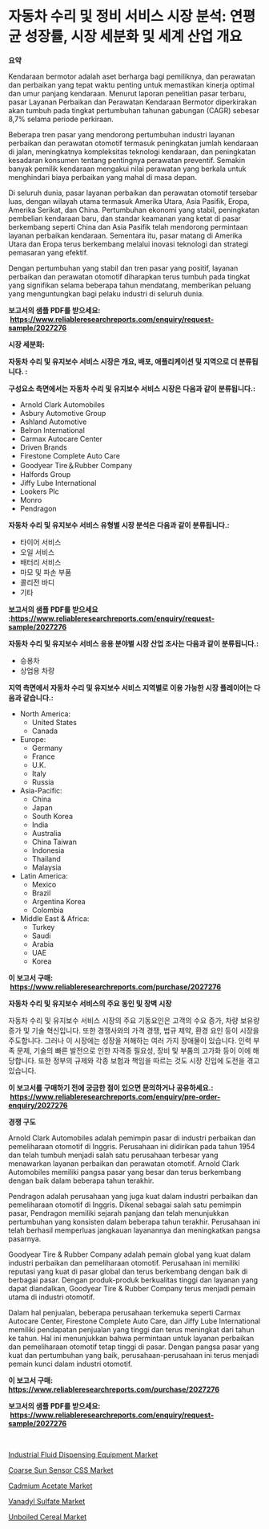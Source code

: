<p><h1>자동차 수리 및 정비 서비스 시장 분석: 연평균 성장률, 시장 세분화 및 세계 산업 개요</h1></p><p><strong>요약</strong></p>
<p><p>Kendaraan bermotor adalah aset berharga bagi pemiliknya, dan perawatan dan perbaikan yang tepat waktu penting untuk memastikan kinerja optimal dan umur panjang kendaraan. Menurut laporan penelitian pasar terbaru, pasar Layanan Perbaikan dan Perawatan Kendaraan Bermotor diperkirakan akan tumbuh pada tingkat pertumbuhan tahunan gabungan (CAGR) sebesar 8,7% selama periode perkiraan.</p><p>Beberapa tren pasar yang mendorong pertumbuhan industri layanan perbaikan dan perawatan otomotif termasuk peningkatan jumlah kendaraan di jalan, meningkatnya kompleksitas teknologi kendaraan, dan peningkatan kesadaran konsumen tentang pentingnya perawatan preventif. Semakin banyak pemilik kendaraan mengakui nilai perawatan yang berkala untuk menghindari biaya perbaikan yang mahal di masa depan.</p><p>Di seluruh dunia, pasar layanan perbaikan dan perawatan otomotif tersebar luas, dengan wilayah utama termasuk Amerika Utara, Asia Pasifik, Eropa, Amerika Serikat, dan China. Pertumbuhan ekonomi yang stabil, peningkatan pembelian kendaraan baru, dan standar keamanan yang ketat di pasar berkembang seperti China dan Asia Pasifik telah mendorong permintaan layanan perbaikan kendaraan. Sementara itu, pasar matang di Amerika Utara dan Eropa terus berkembang melalui inovasi teknologi dan strategi pemasaran yang efektif.</p><p>Dengan pertumbuhan yang stabil dan tren pasar yang positif, layanan perbaikan dan perawatan otomotif diharapkan terus tumbuh pada tingkat yang signifikan selama beberapa tahun mendatang, memberikan peluang yang menguntungkan bagi pelaku industri di seluruh dunia.</p></p>
<p><strong>보고서의 샘플 PDF를 받으세요: &nbsp;<a href="https://www.reliableresearchreports.com/enquiry/request-sample/2027276">https://www.reliableresearchreports.com/enquiry/request-sample/2027276</a></strong></p>
<p><strong>시장 세분화:</strong></p>
<p><strong> 자동차 수리 및 유지보수 서비스 시장은 개요, 배포, 애플리케이션 및 지역으로 더 분류됩니다. :</strong></p>
<p><strong>구성요소 측면에서는 자동차 수리 및 유지보수 서비스 시장은 다음과 같이 분류됩니다.:</strong></p>
<p><ul><li>Arnold Clark Automobiles</li><li>Asbury Automotive Group</li><li>Ashland Automotive</li><li>Belron International</li><li>Carmax Autocare Center</li><li>Driven Brands</li><li>Firestone Complete Auto Care</li><li>Goodyear Tire＆Rubber Company</li><li>Halfords Group</li><li>Jiffy Lube International</li><li>Lookers Plc</li><li>Monro</li><li>Pendragon</li></ul></p>
<p><strong> 자동차 수리 및 유지보수 서비스 유형별 시장 분석은 다음과 같이 분류됩니다.:</strong></p>
<p><ul><li>타이어 서비스</li><li>오일 서비스</li><li>배터리 서비스</li><li>마모 및 파손 부품</li><li>콜리전 바디</li><li>기타</li></ul></p>
<p><strong>보고서의 샘플 PDF를 받으세요 :<a href="https://www.reliableresearchreports.com/enquiry/request-sample/2027276">https://www.reliableresearchreports.com/enquiry/request-sample/2027276</a></strong></p>
<p><strong> 자동차 수리 및 유지보수 서비스 응용 분야별 시장 산업 조사는 다음과 같이 분류됩니다.:</strong></p>
<p><ul><li>승용차</li><li>상업용 차량</li></ul></p>
<p><strong>지역 측면에서 자동차 수리 및 유지보수 서비스 지역별로 이용 가능한 시장 플레이어는 다음과 같습니다.:</strong></p>
<p><ul>
    <li>
        North America:
        <ul>
            <li>United States</li>
            <li>Canada</li>
        </ul>
    </li>
    <li>
        Europe:
        <ul>
            <li>Germany</li>
            <li>France</li>
            <li>U.K.</li>
            <li>Italy</li>
            <li>Russia</li>
        </ul>
    </li>
    <li>
        Asia-Pacific:
        <ul>
            <li>China</li>
            <li>Japan</li>
            <li>South Korea</li>
            <li>India</li>
            <li>Australia</li>
            <li>China Taiwan</li>
            <li>Indonesia</li>
            <li>Thailand</li>
            <li>Malaysia</li>
        </ul>
    </li>
    <li>
        Latin America:
        <ul>
            <li>Mexico</li>
            <li>Brazil</li>
            <li>Argentina Korea</li>
            <li>Colombia</li>
        </ul>
    </li>
    <li>
        Middle East & Africa:
        <ul>
            <li>Turkey</li>
            <li>Saudi</li>
            <li>Arabia</li>
            <li>UAE</li>
            <li>Korea</li>
        </ul>
    </li>
    </ul></p>
<p><strong>이 보고서 구매: &nbsp;<a href="https://www.reliableresearchreports.com/purchase/2027276">https://www.reliableresearchreports.com/purchase/2027276</a></strong></p>
<p><strong>자동차 수리 및 유지보수 서비스의 주요 동인 및 장벽 시장</strong></p>
<p><p>자동차 수리 및 유지보수 서비스 시장의 주요 기동요인은 고객의 수요 증가, 차량 보유량 증가 및 기술 혁신입니다. 또한 경쟁사와의 가격 경쟁, 법규 제약, 환경 요인 등이 시장을 주도합니다. 그러나 이 시장에는 성장을 저해하는 여러 가지 장애물이 있습니다. 인력 부족 문제, 기술의 빠른 발전으로 인한 자격증 필요성, 장비 및 부품의 고가화 등이 이에 해당합니다. 또한 정부의 규제와 각종 보험과 책임을 따르는 것도 시장 진입에 도전을 겪고 있습니다.</p></p>
<p><strong>이 보고서를 구매하기 전에 궁금한 점이 있으면 문의하거나 공유하세요.: &nbsp;<a href="https://www.reliableresearchreports.com/enquiry/pre-order-enquiry/2027276">https://www.reliableresearchreports.com/enquiry/pre-order-enquiry/2027276</a></strong></p>
<p><strong>경쟁 구도</strong></p>
<p><p>Arnold Clark Automobiles adalah pemimpin pasar di industri perbaikan dan pemeliharaan otomotif di Inggris. Perusahaan ini didirikan pada tahun 1954 dan telah tumbuh menjadi salah satu perusahaan terbesar yang menawarkan layanan perbaikan dan perawatan otomotif. Arnold Clark Automobiles memiliki pangsa pasar yang besar dan terus berkembang dengan baik dalam beberapa tahun terakhir.</p><p>Pendragon adalah perusahaan yang juga kuat dalam industri perbaikan dan pemeliharaan otomotif di Inggris. Dikenal sebagai salah satu pemimpin pasar, Pendragon memiliki sejarah panjang dan telah menunjukkan pertumbuhan yang konsisten dalam beberapa tahun terakhir. Perusahaan ini telah berhasil memperluas jangkauan layanannya dan meningkatkan pangsa pasarnya.</p><p>Goodyear Tire & Rubber Company adalah pemain global yang kuat dalam industri perbaikan dan pemeliharaan otomotif. Perusahaan ini memiliki reputasi yang kuat di pasar global dan terus berkembang dengan baik di berbagai pasar. Dengan produk-produk berkualitas tinggi dan layanan yang dapat diandalkan, Goodyear Tire & Rubber Company terus menjadi pemain utama di industri otomotif.</p><p>Dalam hal penjualan, beberapa perusahaan terkemuka seperti Carmax Autocare Center, Firestone Complete Auto Care, dan Jiffy Lube International memiliki pendapatan penjualan yang tinggi dan terus meningkat dari tahun ke tahun. Hal ini menunjukkan bahwa permintaan untuk layanan perbaikan dan pemeliharaan otomotif tetap tinggi di pasar. Dengan pangsa pasar yang kuat dan pertumbuhan yang baik, perusahaan-perusahaan ini terus menjadi pemain kunci dalam industri otomotif.</p></p>
<p><strong>이 보고서 구매: &nbsp; <a href="https://www.reliableresearchreports.com/purchase/2027276">https://www.reliableresearchreports.com/purchase/2027276</a></strong></p>
<p><strong>보고서의 샘플 PDF를 받으세요: &nbsp;<a href="https://www.reliableresearchreports.com/enquiry/request-sample/2027276">https://www.reliableresearchreports.com/enquiry/request-sample/2027276</a></strong><strong></strong></p>
<p>&nbsp;</p>
<p><p><a href="https://scarlet-rocket-c63.notion.site/Industrial-Fluid-Dispensing-Equipment-Market-Offers-Provide-Insightful-Data-for-the-Time-Period-from-a6b372a5937e483e910524c2d3728505">Industrial Fluid Dispensing Equipment Market</a></p><p><a href="https://github.com/lubmix/Market-Research-Report-List-1/blob/main/coarse-sun-sensor-css-market.md">Coarse Sun Sensor CSS Market</a></p><p><a href="https://view.publitas.com/reportprime-1/cadmium-acetate-market-size-growth-and-forecast-from-2024-2031/">Cadmium Acetate Market</a></p><p><a href="https://view.publitas.com/reportprime-1/decoding-the-vanadyl-sulfate-market-a-deep-dive-into-the-latest-market-trends-market-segmentation-and-competitive-analysis/">Vanadyl Sulfate Market</a></p><p><a href="https://github.com/joannagoyvaerts/Market-Research-Report-List-1/blob/main/unboiled-cereal-market.md">Unboiled Cereal Market</a></p></p>
